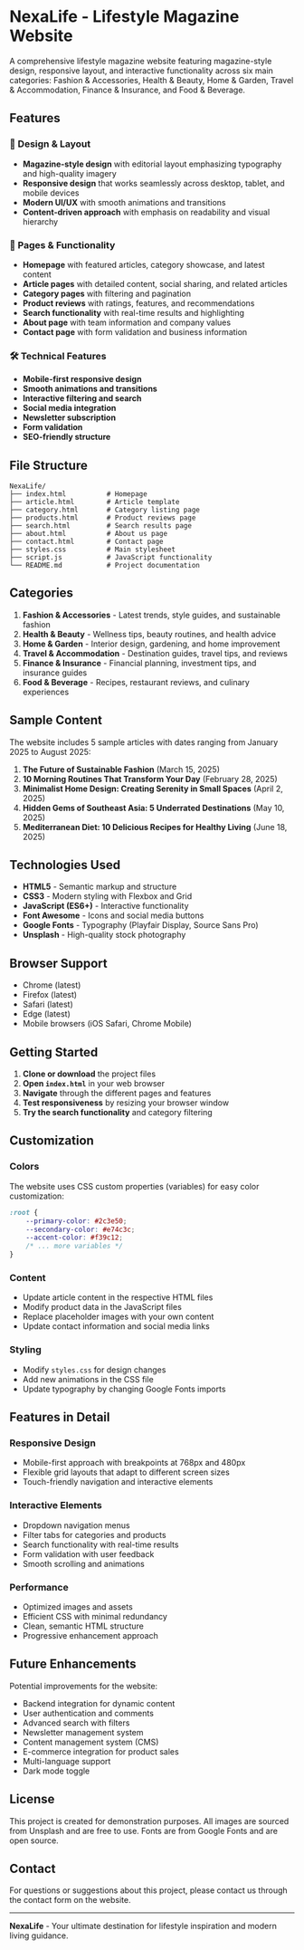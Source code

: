# NexaLife - Lifestyle Magazine Website

A comprehensive lifestyle magazine website featuring magazine-style design, responsive layout, and interactive functionality across six main categories: Fashion & Accessories, Health & Beauty, Home & Garden, Travel & Accommodation, Finance & Insurance, and Food & Beverage.

## Features

### 🎨 Design & Layout
- **Magazine-style design** with editorial layout emphasizing typography and high-quality imagery
- **Responsive design** that works seamlessly across desktop, tablet, and mobile devices
- **Modern UI/UX** with smooth animations and transitions
- **Content-driven approach** with emphasis on readability and visual hierarchy

### 📱 Pages & Functionality
- **Homepage** with featured articles, category showcase, and latest content
- **Article pages** with detailed content, social sharing, and related articles
- **Category pages** with filtering and pagination
- **Product reviews** with ratings, features, and recommendations
- **Search functionality** with real-time results and highlighting
- **About page** with team information and company values
- **Contact page** with form validation and business information

### 🛠 Technical Features
- **Mobile-first responsive design**
- **Smooth animations and transitions**
- **Interactive filtering and search**
- **Social media integration**
- **Newsletter subscription**
- **Form validation**
- **SEO-friendly structure**

## File Structure

```
NexaLife/
├── index.html          # Homepage
├── article.html        # Article template
├── category.html       # Category listing page
├── products.html       # Product reviews page
├── search.html         # Search results page
├── about.html          # About us page
├── contact.html        # Contact page
├── styles.css          # Main stylesheet
├── script.js           # JavaScript functionality
└── README.md           # Project documentation
```

## Categories

1. **Fashion & Accessories** - Latest trends, style guides, and sustainable fashion
2. **Health & Beauty** - Wellness tips, beauty routines, and health advice
3. **Home & Garden** - Interior design, gardening, and home improvement
4. **Travel & Accommodation** - Destination guides, travel tips, and reviews
5. **Finance & Insurance** - Financial planning, investment tips, and insurance guides
6. **Food & Beverage** - Recipes, restaurant reviews, and culinary experiences

## Sample Content

The website includes 5 sample articles with dates ranging from January 2025 to August 2025:

1. **The Future of Sustainable Fashion** (March 15, 2025)
2. **10 Morning Routines That Transform Your Day** (February 28, 2025)
3. **Minimalist Home Design: Creating Serenity in Small Spaces** (April 2, 2025)
4. **Hidden Gems of Southeast Asia: 5 Underrated Destinations** (May 10, 2025)
5. **Mediterranean Diet: 10 Delicious Recipes for Healthy Living** (June 18, 2025)

## Technologies Used

- **HTML5** - Semantic markup and structure
- **CSS3** - Modern styling with Flexbox and Grid
- **JavaScript (ES6+)** - Interactive functionality
- **Font Awesome** - Icons and social media buttons
- **Google Fonts** - Typography (Playfair Display, Source Sans Pro)
- **Unsplash** - High-quality stock photography

## Browser Support

- Chrome (latest)
- Firefox (latest)
- Safari (latest)
- Edge (latest)
- Mobile browsers (iOS Safari, Chrome Mobile)

## Getting Started

1. **Clone or download** the project files
2. **Open `index.html`** in your web browser
3. **Navigate** through the different pages and features
4. **Test responsiveness** by resizing your browser window
5. **Try the search functionality** and category filtering

## Customization

### Colors
The website uses CSS custom properties (variables) for easy color customization:
```css
:root {
    --primary-color: #2c3e50;
    --secondary-color: #e74c3c;
    --accent-color: #f39c12;
    /* ... more variables */
}
```

### Content
- Update article content in the respective HTML files
- Modify product data in the JavaScript files
- Replace placeholder images with your own content
- Update contact information and social media links

### Styling
- Modify `styles.css` for design changes
- Add new animations in the CSS file
- Update typography by changing Google Fonts imports

## Features in Detail

### Responsive Design
- Mobile-first approach with breakpoints at 768px and 480px
- Flexible grid layouts that adapt to different screen sizes
- Touch-friendly navigation and interactive elements

### Interactive Elements
- Dropdown navigation menus
- Filter tabs for categories and products
- Search functionality with real-time results
- Form validation with user feedback
- Smooth scrolling and animations

### Performance
- Optimized images and assets
- Efficient CSS with minimal redundancy
- Clean, semantic HTML structure
- Progressive enhancement approach

## Future Enhancements

Potential improvements for the website:
- Backend integration for dynamic content
- User authentication and comments
- Advanced search with filters
- Newsletter management system
- Content management system (CMS)
- E-commerce integration for product sales
- Multi-language support
- Dark mode toggle

## License

This project is created for demonstration purposes. All images are sourced from Unsplash and are free to use. Fonts are from Google Fonts and are open source.

## Contact

For questions or suggestions about this project, please contact us through the contact form on the website.

---

**NexaLife** - Your ultimate destination for lifestyle inspiration and modern living guidance.
